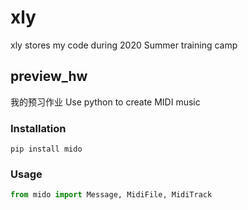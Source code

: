 # xly

xly stores my code during 2020 Summer training camp

## preview_hw
我的预习作业
Use python to create MIDI music

### Installation

```
pip install mido
```

### Usage
```python
from mido import Message, MidiFile, MidiTrack
```